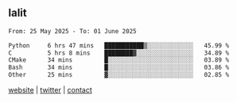 ## lalit

<!--START_SECTION:waka-->

```txt
From: 25 May 2025 - To: 01 June 2025

Python     6 hrs 47 mins   ███████████▒░░░░░░░░░░░░░   45.99 %
C          5 hrs 8 mins    ████████▓░░░░░░░░░░░░░░░░   34.89 %
CMake      34 mins         █░░░░░░░░░░░░░░░░░░░░░░░░   03.89 %
Bash       34 mins         █░░░░░░░░░░░░░░░░░░░░░░░░   03.86 %
Other      25 mins         ▓░░░░░░░░░░░░░░░░░░░░░░░░   02.85 %
```

<!--END_SECTION:waka-->

[website](https://lalit.sh) | [twitter](https://x.com/@lalitcodes) | [contact](https://lalit.sh/contact)
